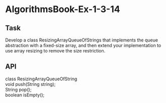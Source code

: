 # AlgorithmsBook-Ex-1-3-14

Task
----
Develop a class ResizingArrayQueueOfStrings that implements the queue abstraction with a fixed-size array,
and then extend your implementation to use array resizing to remove the size restriction.

API
---
class ResizingArrayQueueOfString<br/>
void push(String string);<br/>
String pop();<br/>
boolean isEmpty();
